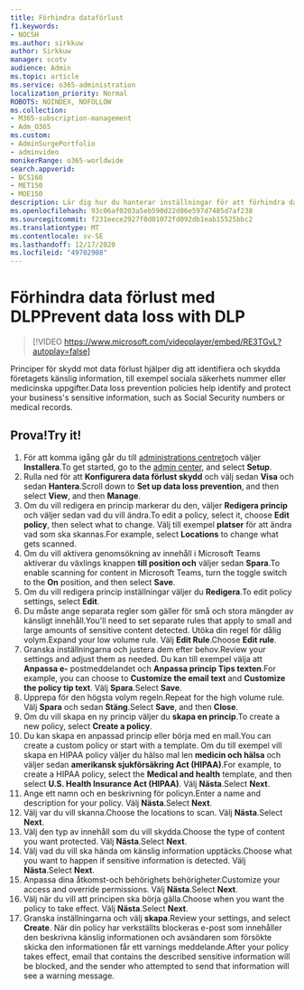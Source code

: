 ```yaml
---
title: Förhindra dataförlust
f1.keywords:
- NOCSH
ms.author: sirkkuw
author: Sirkkuw
manager: scotv
audience: Admin
ms.topic: article
ms.service: o365-administration
localization_priority: Normal
ROBOTS: NOINDEX, NOFOLLOW
ms.collection:
- M365-subscription-management
- Adm_O365
ms.custom:
- AdminSurgePortfolio
- adminvideo
monikerRange: o365-worldwide
search.appverid:
- BCS160
- MET150
- MOE150
description: Lär dig hur du hanterar inställningar för att förhindra data förlust.
ms.openlocfilehash: 93c06af0203a5eb590d22d86e597d7485d7af238
ms.sourcegitcommit: f231eece2927f0d01072fd092db1eab15525bbc2
ms.translationtype: MT
ms.contentlocale: sv-SE
ms.lasthandoff: 12/17/2020
ms.locfileid: "49702908"
---
```

# <a name="prevent-data-loss-with-dlp"></a><span data-ttu-id="19626-103">Förhindra data förlust med DLP</span><span class="sxs-lookup"><span data-stu-id="19626-103">Prevent data loss with DLP</span></span>

> [!VIDEO https://www.microsoft.com/videoplayer/embed/RE3TGvL?autoplay=false]

<span data-ttu-id="19626-104">Principer för skydd mot data förlust hjälper dig att identifiera och skydda företagets känslig information, till exempel sociala säkerhets nummer eller medicinska uppgifter.</span><span class="sxs-lookup"><span data-stu-id="19626-104">Data loss prevention policies help identify and protect your business's sensitive information, such as Social Security numbers or medical records.</span></span> 

## <a name="try-it"></a><span data-ttu-id="19626-105">Prova!</span><span class="sxs-lookup"><span data-stu-id="19626-105">Try it!</span></span>

1. <span data-ttu-id="19626-106">För att komma igång går du till [administrations centret](https://admin.microsoft.com)och väljer **Installera**.</span><span class="sxs-lookup"><span data-stu-id="19626-106">To get started, go to the [admin center](https://admin.microsoft.com), and select **Setup**.</span></span>
1. <span data-ttu-id="19626-107">Rulla ned för att **Konfigurera data förlust skydd** och välj sedan **Visa** och sedan **Hantera**.</span><span class="sxs-lookup"><span data-stu-id="19626-107">Scroll down to **Set up data loss prevention**, and then select **View**, and then **Manage**.</span></span>
1. <span data-ttu-id="19626-108">Om du vill redigera en princip markerar du den, väljer **Redigera princip** och väljer sedan vad du vill ändra.</span><span class="sxs-lookup"><span data-stu-id="19626-108">To edit a policy, select it, choose **Edit policy**, then select what to change.</span></span> <span data-ttu-id="19626-109">Välj till exempel **platser** för att ändra vad som ska skannas.</span><span class="sxs-lookup"><span data-stu-id="19626-109">For example, select **Locations** to change what gets scanned.</span></span>
1. <span data-ttu-id="19626-110">Om du vill aktivera genomsökning av innehåll i Microsoft Teams aktiverar du växlings knappen **till position och** väljer sedan **Spara**.</span><span class="sxs-lookup"><span data-stu-id="19626-110">To enable scanning for content in Microsoft Teams, turn the toggle switch to the **On** position, and then select **Save**.</span></span>
1. <span data-ttu-id="19626-111">Om du vill redigera princip inställningar väljer du **Redigera**.</span><span class="sxs-lookup"><span data-stu-id="19626-111">To edit policy settings, select **Edit**.</span></span>
1. <span data-ttu-id="19626-112">Du måste ange separata regler som gäller för små och stora mängder av känsligt innehåll.</span><span class="sxs-lookup"><span data-stu-id="19626-112">You'll need to set separate rules that apply to small and large amounts of sensitive content detected.</span></span> <span data-ttu-id="19626-113">Utöka din regel för dålig volym.</span><span class="sxs-lookup"><span data-stu-id="19626-113">Expand your low volume rule.</span></span> <span data-ttu-id="19626-114">Välj **Edit Rule**.</span><span class="sxs-lookup"><span data-stu-id="19626-114">Choose **Edit rule**.</span></span>
1. <span data-ttu-id="19626-115">Granska inställningarna och justera dem efter behov.</span><span class="sxs-lookup"><span data-stu-id="19626-115">Review your settings and adjust them as needed.</span></span> <span data-ttu-id="19626-116">Du kan till exempel välja att **Anpassa e-** postmeddelandet och **Anpassa princip Tips texten**.</span><span class="sxs-lookup"><span data-stu-id="19626-116">For example, you can choose to **Customize the email text** and **Customize the policy tip text**.</span></span> <span data-ttu-id="19626-117">Välj **Spara**.</span><span class="sxs-lookup"><span data-stu-id="19626-117">Select **Save**.</span></span>
1. <span data-ttu-id="19626-118">Upprepa för den högsta volym regeln.</span><span class="sxs-lookup"><span data-stu-id="19626-118">Repeat for the high volume rule.</span></span> <span data-ttu-id="19626-119">Välj **Spara** och sedan **Stäng**.</span><span class="sxs-lookup"><span data-stu-id="19626-119">Select **Save**, and then **Close**.</span></span>
1. <span data-ttu-id="19626-120">Om du vill skapa en ny princip väljer du **skapa en princip**.</span><span class="sxs-lookup"><span data-stu-id="19626-120">To create a new policy, select **Create a policy**.</span></span>
1. <span data-ttu-id="19626-121">Du kan skapa en anpassad princip eller börja med en mall.</span><span class="sxs-lookup"><span data-stu-id="19626-121">You can create a custom policy or start with a template.</span></span> <span data-ttu-id="19626-122">Om du till exempel vill skapa en HIPAA policy väljer du hälso mal len **medicin och hälsa** och väljer sedan **amerikansk sjukförsäkring Act (HIPAA)**.</span><span class="sxs-lookup"><span data-stu-id="19626-122">For example, to create a HIPAA policy, select the **Medical and health** template, and then select **U.S. Health Insurance Act (HIPAA)**.</span></span> <span data-ttu-id="19626-123">Välj **Nästa**.</span><span class="sxs-lookup"><span data-stu-id="19626-123">Select **Next**.</span></span>
1. <span data-ttu-id="19626-124">Ange ett namn och en beskrivning för policyn.</span><span class="sxs-lookup"><span data-stu-id="19626-124">Enter a name and description for your policy.</span></span> <span data-ttu-id="19626-125">Välj **Nästa**.</span><span class="sxs-lookup"><span data-stu-id="19626-125">Select **Next**.</span></span>
1. <span data-ttu-id="19626-126">Välj var du vill skanna.</span><span class="sxs-lookup"><span data-stu-id="19626-126">Choose the locations to scan.</span></span> <span data-ttu-id="19626-127">Välj **Nästa**.</span><span class="sxs-lookup"><span data-stu-id="19626-127">Select **Next**.</span></span>
1. <span data-ttu-id="19626-128">Välj den typ av innehåll som du vill skydda.</span><span class="sxs-lookup"><span data-stu-id="19626-128">Choose the type of content you want protected.</span></span> <span data-ttu-id="19626-129">Välj **Nästa**.</span><span class="sxs-lookup"><span data-stu-id="19626-129">Select **Next**.</span></span>
1. <span data-ttu-id="19626-130">Välj vad du vill ska hända om känslig information upptäcks.</span><span class="sxs-lookup"><span data-stu-id="19626-130">Choose what you want to happen if sensitive information is detected.</span></span> <span data-ttu-id="19626-131">Välj **Nästa**.</span><span class="sxs-lookup"><span data-stu-id="19626-131">Select **Next**.</span></span>
1. <span data-ttu-id="19626-132">Anpassa dina åtkomst-och behörighets behörigheter.</span><span class="sxs-lookup"><span data-stu-id="19626-132">Customize your access and override permissions.</span></span> <span data-ttu-id="19626-133">Välj **Nästa**.</span><span class="sxs-lookup"><span data-stu-id="19626-133">Select **Next**.</span></span>
1. <span data-ttu-id="19626-134">Välj när du vill att principen ska börja gälla.</span><span class="sxs-lookup"><span data-stu-id="19626-134">Choose when you want the policy to take effect.</span></span> <span data-ttu-id="19626-135">Välj **Nästa**.</span><span class="sxs-lookup"><span data-stu-id="19626-135">Select **Next**.</span></span>
1. <span data-ttu-id="19626-136">Granska inställningarna och välj **skapa**.</span><span class="sxs-lookup"><span data-stu-id="19626-136">Review your settings, and select **Create**.</span></span> <span data-ttu-id="19626-137">När din policy har verkställts blockeras e-post som innehåller den beskrivna känslig informationen och avsändaren som försökte skicka den informationen får ett varnings meddelande.</span><span class="sxs-lookup"><span data-stu-id="19626-137">After your policy takes effect, email that contains the described sensitive information will be blocked, and the sender who attempted to send that information will see a warning message.</span></span>